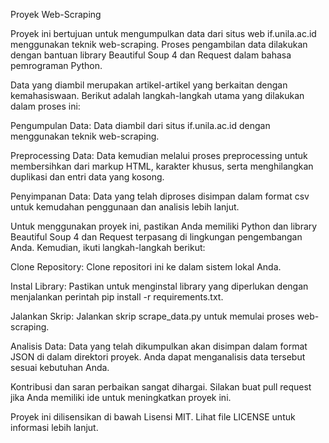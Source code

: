 Proyek Web-Scraping

Proyek ini bertujuan untuk mengumpulkan data dari situs web if.unila.ac.id menggunakan teknik web-scraping. Proses pengambilan data dilakukan dengan bantuan library Beautiful Soup 4 dan Request dalam bahasa pemrograman Python.

Data yang diambil merupakan artikel-artikel yang berkaitan dengan kemahasiswaan. Berikut adalah langkah-langkah utama yang dilakukan dalam proses ini:

Pengumpulan Data: Data diambil dari situs if.unila.ac.id dengan menggunakan teknik web-scraping.

Preprocessing Data: Data kemudian melalui proses preprocessing untuk membersihkan dari markup HTML, karakter khusus, serta menghilangkan duplikasi dan entri data yang kosong.

Penyimpanan Data: Data yang telah diproses disimpan dalam format csv untuk kemudahan penggunaan dan analisis lebih lanjut.

Untuk menggunakan proyek ini, pastikan Anda memiliki Python dan library Beautiful Soup 4 dan Request terpasang di lingkungan pengembangan Anda. Kemudian, ikuti langkah-langkah berikut:

Clone Repository: Clone repositori ini ke dalam sistem lokal Anda.

Instal Library: Pastikan untuk menginstal library yang diperlukan dengan menjalankan perintah pip install -r requirements.txt.

Jalankan Skrip: Jalankan skrip scrape_data.py untuk memulai proses web-scraping.

Analisis Data: Data yang telah dikumpulkan akan disimpan dalam format JSON di dalam direktori proyek. Anda dapat menganalisis data tersebut sesuai kebutuhan Anda.

Kontribusi dan saran perbaikan sangat dihargai. Silakan buat pull request jika Anda memiliki ide untuk meningkatkan proyek ini.

Proyek ini dilisensikan di bawah Lisensi MIT. Lihat file LICENSE untuk informasi lebih lanjut.

